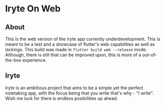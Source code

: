 # Iryte On Web

## About

This is the web version of the iryte app currently underdevelopment. This is meant to be a test and a showcase of flutter's web capabilities as well as lackings. This build was made in ```flutter build web --release``` mode. Although, there is still that can be improved upon, this is more of a out-of-the-box experience.

## Iryte
Iryte is an ambitious project that aims to be a simple yet the perfect notetaking app, with the focus being that you write that's why - "I write". Wish me luck for there is endless posibilities up ahead.
